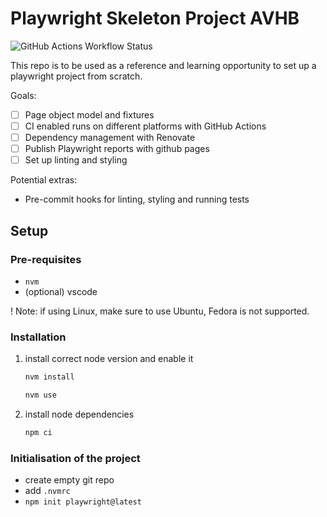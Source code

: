 # Playwright Skeleton Project AVHB

![GitHub Actions Workflow Status](https://img.shields.io/github/actions/workflow/status/avhb/playwright-skeleton/playwright.yml?branch=main&logo=playwright&label=Playwright%20Tests)

This repo is to be used as a reference and learning opportunity to set up a playwright project from scratch.

Goals:
- [ ] Page object model and fixtures
- [ ] CI enabled runs on different platforms with GitHub Actions
- [ ] Dependency management with Renovate
- [ ] Publish Playwright reports with github pages
- [ ] Set up linting and styling

Potential extras:
- Pre-commit hooks for linting, styling and running tests

## Setup

### Pre-requisites

- `nvm`
- (optional) vscode

! Note: if using Linux, make sure to use Ubuntu, Fedora is not supported.

### Installation

1. install correct node version and enable it
    ```sh
    nvm install
    ```
    ```sh
    nvm use
    ```
2. install node dependencies
    ```sh
    npm ci
    ```

### Initialisation of the project

- create empty git repo
- add `.nvmrc`
- `npm init playwright@latest`
